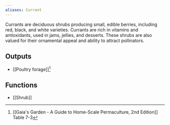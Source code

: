 ```yaml
---
aliases: Currant
---
```

Currants are deciduous shrubs producing small, edible berries, including red, black, and white varieties. Currants are rich in vitamins and antioxidants, used in jams, jellies, and desserts. These shrubs are also valued for their ornamental appeal and ability to attract pollinators.
## Outputs
- [[Poultry forage]][^1]

## Functions
- [[Shrub]]

[^1]: [[Gaia's Garden - A Guide to Home-Scale Permaculture, 2nd Edition]] Table 7-3